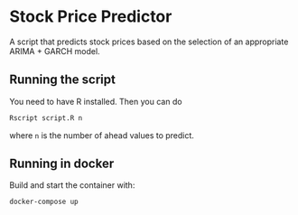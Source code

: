 # Stock Price Predictor

A script that predicts stock prices based on the selection of an appropriate ARIMA + GARCH model.

## Running the script

You need to have R installed. Then you can do

```r
Rscript script.R n
```

where `n` is the number of ahead values to predict.

## Running in docker

Build and start the container with:
```
docker-compose up
```